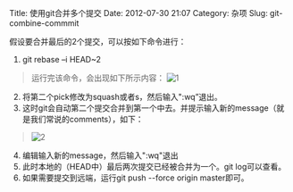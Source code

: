 Title: 使用git合并多个提交
Date: 2012-07-30 21:07
Category: 杂项
Slug: git-combine-commmit

假设要合并最后的2个提交，可以按如下命令进行：

1. git rebase –i HEAD\~2  

> 运行完该命令，会出现如下所示内容：
> ![1](http://images.cnblogs.com/cnblogs_com/wujianlundao/201207/201207302113323728.png "1")

2. 将第二个pick修改为squash或者s，然后输入":wq”退出。
3. 这时git会自动第二个提交合并到第一个中去。并提示输入新的message（就是我们常说的comments），如下：  
> ![2](http://images.cnblogs.com/cnblogs_com/wujianlundao/201207/201207302113338811.png "2")

4. 编辑输入新的message，然后输入":wq"退出
5. 此时本地的（HEAD中）最后两次提交已经被合并为一个。git log可以查看。
6. 如果需要提交到远端，运行git push --force origin master即可。


